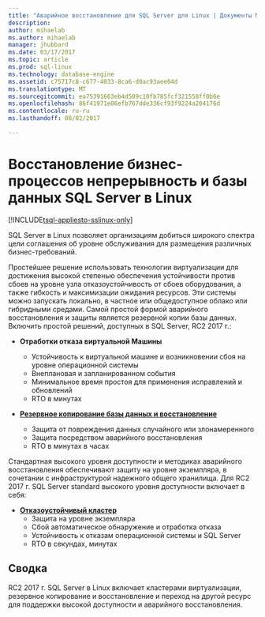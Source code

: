 ```yaml
---
title: "Аварийное восстановление для SQL Server для Linux | Документы Microsoft"
description: 
author: mihaelab
ms.author: mihaelab
manager: jhubbard
ms.date: 03/17/2017
ms.topic: article
ms.prod: sql-linux
ms.technology: database-engine
ms.assetid: c75717c8-c677-4033-8ca6-d0ac93aee04d
ms.translationtype: MT
ms.sourcegitcommit: ea75391663eb4d509c10fb785fcf321558ff0b6e
ms.openlocfilehash: 86f41971e06efb767dde336cf93f9224a204176d
ms.contentlocale: ru-ru
ms.lasthandoff: 08/02/2017

---
```

# <a name="business-continuity-and-database-recovery-sql-server-on-linux"></a>Восстановление бизнес-процессов непрерывность и базы данных SQL Server в Linux

[!INCLUDE[tsql-appliesto-sslinux-only](../includes/tsql-appliesto-sslinux-only.md)]

SQL Server в Linux позволяет организациям добиться широкого спектра цели соглашения об уровне обслуживания для размещения различных бизнес-требований.

Простейшее решение использовать технологии виртуализации для достижения высокой степенью обеспечения устойчивости против сбоев на уровне узла отказоустойчивость от сбоев оборудования, а также гибкость и максимизации ожидания ресурсов. Эти системы можно запускать локально, в частное или общедоступное облако или гибридными средами. Самой простой формой аварийного восстановления и защиты является резервной копии базы данных. Включить простой решений, доступных в SQL Server, RC2 2017 г.:

- **Отработки отказа виртуальной Машины**
    - Устойчивость к виртуальной машине и возникновении сбоя на уровне операционной системы
    - Внеплановая и запланированном события
    - Минимальное время простоя для применения исправлений и обновлений
    - RTO в минутах


- [**Резервное копирование базы данных и восстановление**](sql-server-linux-backup-and-restore-database.md) 
    - Защита от повреждения данных случайного или злонамеренного
    - Защита посредством аварийного восстановления
    - RTO в минутах в часах

Стандартная высокого уровня доступности и методиках аварийного восстановления обеспечивают защиту на уровне экземпляра, в сочетании с инфраструктурой надежного общего хранилища. Для RC2 2017 г. SQL Server standard высокого уровня доступности включает в себя:

- [**Отказоустойчивый кластер**](sql-server-linux-shared-disk-cluster-configure.md)
    - Защита на уровне экземпляра
    - Сбой автоматическое обнаружение и отработка отказа
    - Устойчивость к отказам операционной системы и SQL Server
    - RTO в секундах, минутах


## <a name="summary"></a>Сводка

RC2 2017 г. SQL Server в Linux включает кластерами виртуализации, резервное копирование и восстановление и переход на другой ресурс для поддержки высокой доступности и аварийного восстановления. 
